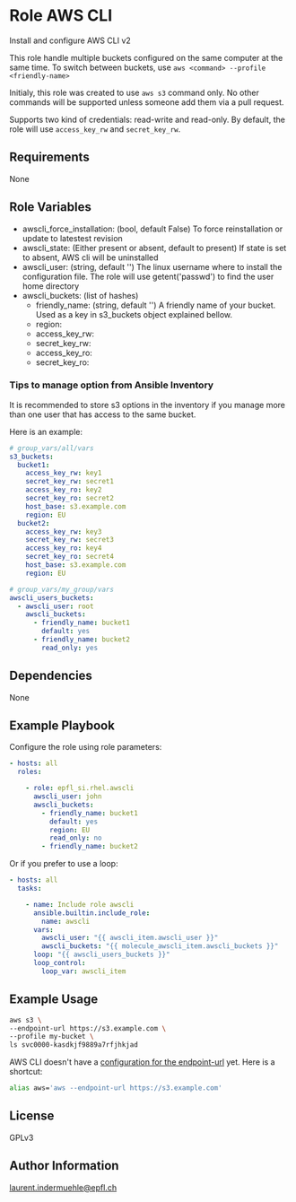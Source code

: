 Role AWS CLI
=========

Install and configure AWS CLI v2

This role handle multiple buckets configured on the same computer at the same time. To switch between buckets, use `aws <command> --profile <friendly-name>`

Initialy, this role was created to use `aws s3` command only. No other commands will be supported unless someone add them via a pull request.

Supports two kind of credentials: read-write and read-only. By default, the role will use `access_key_rw` and `secret_key_rw`.


Requirements
------------

None


Role Variables
--------------

* awscli_force_installation: (bool, default False) To force reinstallation or update to latestest revision
* awscli_state: (Either present or absent, default to present) If state is set to absent, AWS cli will be uninstalled
* awscli_user: (string, default '') The linux username where to install the configuration file. The role will use getent('passwd') to find the user home directory
* awscli_buckets: (list of hashes)
  * friendly_name: (string, default '') A friendly name of your bucket. Used as a key in s3_buckets object explained bellow.
  * region:
  * access_key_rw:
  * secret_key_rw:
  * access_key_ro:
  * secret_key_ro:


### Tips to manage option from Ansible Inventory

It is recommended to store s3 options in the inventory if you manage more than one user that has access to the same bucket.

Here is an example:

```yaml
# group_vars/all/vars
s3_buckets:
  bucket1:
    access_key_rw: key1
    secret_key_rw: secret1
    access_key_ro: key2
    secret_key_ro: secret2
    host_base: s3.example.com
    region: EU
  bucket2:
    access_key_rw: key3
    secret_key_rw: secret3
    access_key_ro: key4
    secret_key_ro: secret4
    host_base: s3.example.com
    region: EU

# group_vars/my_group/vars
awscli_users_buckets:
  - awscli_user: root
    awscli_buckets:
      - friendly_name: bucket1
        default: yes
      - friendly_name: bucket2
        read_only: yes
```

Dependencies
------------

None

Example Playbook
----------------

Configure the role using role parameters:

```yaml
- hosts: all
  roles:

    - role: epfl_si.rhel.awscli
      awscli_user: john
      awscli_buckets:
        - friendly_name: bucket1
          default: yes
          region: EU
          read_only: no
        - friendly_name: bucket2
```

Or if you prefer to use a loop:

```yaml
- hosts: all
  tasks:

    - name: Include role awscli
      ansible.builtin.include_role:
        name: awscli
      vars:
        awscli_user: "{{ awscli_item.awscli_user }}"
        awscli_buckets: "{{ molecule_awscli_item.awscli_buckets }}"
      loop: "{{ awscli_users_buckets }}"
      loop_control:
        loop_var: awscli_item
```

Example Usage
-------------

```bash
aws s3 \
--endpoint-url https://s3.example.com \
--profile my-bucket \
ls svc0000-kasdkjf9889a7rfjhkjad
```

AWS CLI doesn't have a [configuration for the endpoint-url](https://github.com/aws/aws-cli/issues/1270) yet. Here is a shortcut:

```bash
alias aws='aws --endpoint-url https://s3.example.com'
```


License
-------

GPLv3


Author Information
------------------

laurent.indermuehle@epfl.ch
